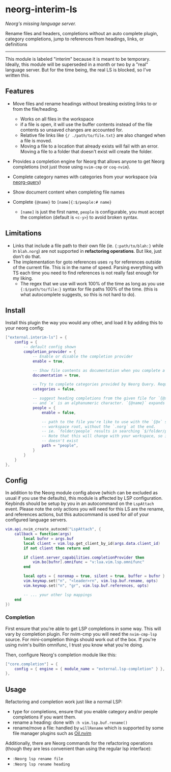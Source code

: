 # neorg-interim-ls

_Neorg's missing language server._

Rename files and headers, completions without an auto complete plugin, category completions,
jump to references from headings, links, or definitions

---

This module is labeled "interim" because it is meant to be temporary. Ideally, this module will be
superseded in a month or two by a "real" language server. But for the time being, the real LS is
blocked, so I've written this.

## Features

-   Move files and rename headings without breaking existing links to or
    from the file/heading.

    -   Works on all files in the workspace
    -   if a file is open, it will use the buffer contents instead of the file contents so unsaved
        changes are accounted for.
    -   Relative file links like `{/ ./path/to/file.txt}` are also changed when a file is moved.
    -   Moving a file to a location that already exists will fail with an error. Moving a file to a folder
        that doesn't exist will create the folder.

-   Provides a completion engine for Neorg that allows anyone to get Neorg completions (not just
    those using `nvim-cmp` or `coq-nvim`).
-   Complete category names with categories from your workspace (via [neorg-query](https://github.com/benlubas/neorg-query))
-   Show document content when completing file names
-   Complete `{@name}` to `[name]{:$/people:# name}`
    -   `[name]` is just the first name, `people` is configurable, you must accept the completion
        (default is `<c-y>`) to avoid broken syntax.

## Limitations

-   Links that include a file path to their own file (ie. `{:path/to/blah:}` while in `blah.norg`)
    are not supported in **refactoring operations**. But like, just don't do that.
-   The implementation for goto references uses `rg` for references outside of the current file. This
    is in the name of speed. Parsing everything with TS each time you need to find references is not
    really fast enough for my liking.
    -   The regex that we use will work 100% of the time as long as you use `{:$/path/to/file:}`
        syntax for file paths 100% of the time. (this is what autocomplete suggests, so this is not
        hard to do).

## Install

Install this plugin the way you would any other, and load it by adding this to your neorg config:

```lua
["external.interim-ls"] = {
    config = {
        -- default config shown
        completion_provider = {
            -- Enable or disable the completion provider
            enable = true,

            -- Show file contents as documentation when you complete a file name
            documentation = true,

            -- Try to complete categories provided by Neorg Query. Requires `benlubas/neorg-query`
            categories = false,

            -- suggest heading completions from the given file for `{@x|}` where `|` is your cursor
            -- and `x` is an alphanumeric character. `{@name}` expands to `[name]{:$/people:# name}`
            people = {
                enable = false,

                -- path to the file you're like to use with the `{@x` syntax, relative to the
                -- workspace root, without the `.norg` at the end.
                -- ie. `folder/people` results in searching `$/folder/people.norg` for headings.
                -- Note that this will change with your workspace, so it fails silently if the file
                -- doesn't exist
                path = "people",
            }
        }
    }
},
```

## Config

In addition to the Neorg module config above (which can be excluded as usual if you use the
defaults), this module is affected by LSP configuration. Keybinds should be setup by you in an
autocommand on the `LspAttach` event. Please note the only actions you will need for this LS are the
rename, and references actions, but this autocommand is used for _all_ of your configured language
servers.

```lua
vim.api.nvim_create_autocmd("LspAttach", {
    callback = function(args)
        local bufnr = args.buf
        local client = vim.lsp.get_client_by_id(args.data.client_id)
        if not client then return end

        if client.server_capabilities.completionProvider then
            vim.bo[bufnr].omnifunc = "v:lua.vim.lsp.omnifunc"
        end

        local opts = { noremap = true, silent = true, buffer = bufnr }
        vim.keymap.set("n", "<leader>rn", vim.lsp.buf.rename, opts)
        vim.keymap.set("n", "gr", vim.lsp.buf.references, opts)

        -- ... your other lsp mappings
    end
})
```

### Completion

First ensure that you're able to get LSP completions in some way. This will vary by completion
plugin. For nvim-cmp you will need the `nvim-cmp-lsp` source. For mini-completion things should work
out of the box. If you're using nvim's builtin omnifunc, I trust you know what you're doing.

Then, configure Neorg's completion module like this:

```lua
["core.completion"] = {
    config = { engine = { module_name = "external.lsp-completion" } },
},
```

## Usage

Refactoring and completion work just like a normal LSP:

-   type for completions, ensure that you enable category and/or people completions if you want them.
-   rename a heading: done with `:h vim.lsp.buf.rename()`
-   rename/move a file: handled by `willRename` which is supported by some file manager plugins such
    as [Oil.nvim](https://github.com/steavearc/oil.nvim)

Additionally, there are Neorg commands for the refactoring operations (though they are less
convenient than using the regular lsp interface):

-   `:Neorg lsp rename file`
-   `:Neorg lsp rename heading`

